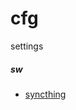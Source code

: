 # cfg
settings

##### sw
- <a href=https://github.com/2k1dmg/cfg/blob/main/sw/syncthing/README.md>syncthing</a>

